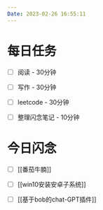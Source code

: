 ```yaml
---
Date: 2023-02-26 16:55:11
---
```


# 每日任务
- [ ] 阅读 - 30分钟
- [ ] 写作 - 30分钟
- [ ] leetcode - 30分钟
- [ ] 整理闪念笔记 - 10分钟


# 今日闪念
- [ ] [[番茄牛腩]]
- [ ] [[win10安装安卓子系统]]
- [ ] [[基于bob的chat-GPT插件]]



